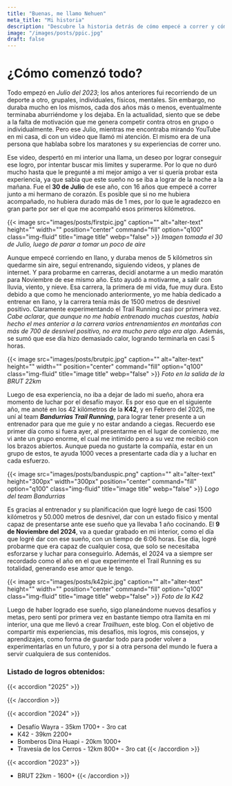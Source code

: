 ```yaml
---
title: "Buenas, me llamo Nehuen"
meta_title: "Mi historia"
description: "Descubre la historia detrás de cómo empecé a correr y cómo me enamoré del trail"
image: "/images/posts/ppic.jpg"
draft: false
---
```

# ¿Cómo comenzó todo?
Todo empezó en _Julio del 2023_; los años anteriores fui recorriendo de un deporte a otro, grupales, individuales, físicos, mentales. Sin embargo, no duraba mucho en los mismos, cada dos años más o menos, eventualmente terminaba aburriéndome y los dejaba. En la actualidad, siento que se debe a la falta de motivación que me genera competir contra otros en grupo o individualmente. Pero ese Julio, mientras me encontraba mirando YouTube en mi casa, di con un video que llamó mi atención. El mismo era de una persona que hablaba sobre los maratones y su experiencias de correr uno.

Ese video, despertó en mi interior una llama, un deseo por lograr conseguir ese logro, por intentar buscar mis limites y superarme. Por lo que no duró mucho hasta que le pregunté a mi mejor amigo a ver si quería probar esta experiencia, ya que sabía que este sueño no se iba a lograr de la noche a la mañana. Fue el **30 de Julio** de ese año, con 16 años que empecé a correr junto a mi hermano de corazón. Es posible que si no me hubiera acompañado, no hubiera durado más de 1 mes, por lo que le agradezco en gran parte por ser el que me acompañó esos primeros kilómetros.

{{< image src="images/posts/firstpic.jpg" caption="" alt="alter-text" height="" width="" position="center" command="fill" option="q100" class="img-fluid" title="image title" webp="false" >}}
_Imagen tomada el 30 de Julio, luego de parar a tomar un poco de aire_

Aunque empecé corriendo en llano, y duraba menos de 5 kilómetros sin quedarme sin aire, seguí entrenando, siguiendo videos, y planes de internet. Y para probarme en carreras, decidí anotarme a un medio maratón para Noviembre de ese mismo año. Esto ayudó a motivarme, a salir con lluvia, viento, y nieve. Esa carrera, la primera de mi vida, fue muy dura. Esto debido a que como he mencionado anteriormente, yo me había dedicado a entrenar en llano, y la carrera tenía más de 1500 metros de desnivel positivo. Claramente experimentando el Trail Running casi por primera vez. _Cabe aclarar, que aunque no me había entrenado muchas cuestas, había hecho el mes anterior a la carrera varios entrenamientos en montañas con más de 700 de desnivel positivo, no era mucho pero algo era algo_. Además, se sumó que ese día hizo demasiado calor, logrando terminarla en casi 5 horas.

{{< image src="images/posts/brutpic.jpg" caption="" alt="alter-text" height="" width="" position="center" command="fill" option="q100" class="img-fluid" title="image title" webp="false" >}}
_Foto en la salida de la BRUT 22km_

Luego de esa experiencia, no iba a dejar de lado mi sueño, ahora era momento de luchar por el desafío mayor. Es por eso que en el siguiente año, me anoté en los 42 kilómetros de la **K42**, y en Febrero del 2025, me uní al team **_Bandurrias Trail Running_**, para lograr tener presente a un entrenador para que me guie y no estar andando a ciegas. Recuerdo ese primer día como si fuera ayer, al presentarme en el lugar de comienzo, me vi ante un grupo enorme, el cual me intimido pero a su vez me recibió con los brazos abiertos. Aunque pueda no gustarte la compañía, estar en un grupo de estos, te ayuda 1000 veces a presentarte cada día y a luchar en cada esfuerzo.

{{< image src="images/posts/banduspic.png" caption="" alt="alter-text" height="300px" width="300px" position="center" command="fill" option="q100" class="img-fluid" title="image title" webp="false" >}}
_Logo del team Bandurrias_

Es gracias al entrenador y su planificación que logré luego de casi 1500 kilómetros y 50.000 metros de desnivel, dar con un estado físico y mental capaz de presentarse ante ese sueño que ya llevaba 1 año cocinando. El **9 de Noviembre del 2024**, va a quedar grabado en mi interior, como el día que logré dar con ese sueño, con un tiempo de 6:06 horas. Ese día, logré probarme que era capaz de cualquier cosa, que solo se necesitaba esforzarse y luchar para conseguirlo. Además, el 2024 va a siempre ser recordado como el año en el que experimente el Trail Running es su totalidad, generando ese amor que le tengo.

{{< image src="images/posts/k42pic.jpg" caption="" alt="alter-text" height="" width="" position="center" command="fill" option="q100" class="img-fluid" title="image title" webp="false" >}}
_Foto de la K42_

Luego de haber logrado ese sueño, sigo planeándome nuevos desafíos y metas, pero sentí por primera vez en bastante tiempo otra llamita en mi interior, una que me llevó a crear _Trailhuen_, este blog. Con el objetivo de compartir mis experiencias, mis desafíos, mis logros, mis consejos, y aprendizajes, como forma de guardar todo para poder volver a experimentarlas en un futuro, y por si a otra persona del mundo le fuera a servir cualquiera de sus contenidos. 


### Listado de logros obtenidos:

{{< accordion "2025" >}}

{{< /accordion >}}


{{< accordion "2024" >}}
- Desafío Wayra - 35km 1700+ - 3ro cat
- K42 - 39km 2200+
- Bomberos Dina Huapi - 20km 1000+
- Travesía de los Cerros - 12km 800+ - 3ro cat
{{< /accordion >}}

{{< accordion "2023" >}}
- BRUT 22km - 1600+
{{< /accordion >}}


